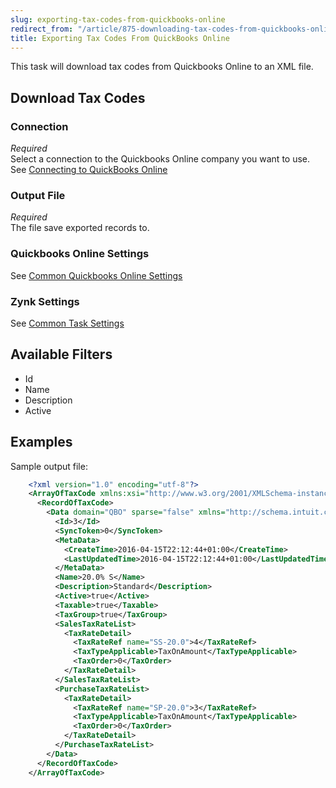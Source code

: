 ```yaml
---
slug: exporting-tax-codes-from-quickbooks-online
redirect_from: "/article/875-downloading-tax-codes-from-quickbooks-online"
title: Exporting Tax Codes From QuickBooks Online
---
```



This task will download tax codes from Quickbooks Online to an XML file.


## Download Tax Codes

### Connection
_Required_  
Select a connection to the Quickbooks Online company you want to use. See [Connecting to QuickBooks Online](connecting-to-quickbooks-online)

### Output File
_Required_  
The file save exported records to.

### Quickbooks Online Settings
See [Common Quickbooks Online Settings](common-quickbooks-online-settings)

### Zynk Settings
See [Common Task Settings](common-task-settings)

## Available Filters
- Id
- Name
- Description
- Active

## Examples


Sample output file:


```xml
    <?xml version="1.0" encoding="utf-8"?>
    <ArrayOfTaxCode xmlns:xsi="http://www.w3.org/2001/XMLSchema-instance" xmlns:xsd="http://www.w3.org/2001/XMLSchema">
      <RecordOfTaxCode>
        <Data domain="QBO" sparse="false" xmlns="http://schema.intuit.com/finance/v3">
          <Id>3</Id>
          <SyncToken>0</SyncToken>
          <MetaData>
            <CreateTime>2016-04-15T22:12:44+01:00</CreateTime>
            <LastUpdatedTime>2016-04-15T22:12:44+01:00</LastUpdatedTime>
          </MetaData>
          <Name>20.0% S</Name>
          <Description>Standard</Description>
          <Active>true</Active>
          <Taxable>true</Taxable>
          <TaxGroup>true</TaxGroup>
          <SalesTaxRateList>
            <TaxRateDetail>
              <TaxRateRef name="SS-20.0">4</TaxRateRef>
              <TaxTypeApplicable>TaxOnAmount</TaxTypeApplicable>
              <TaxOrder>0</TaxOrder>
            </TaxRateDetail>
          </SalesTaxRateList>
          <PurchaseTaxRateList>
            <TaxRateDetail>
              <TaxRateRef name="SP-20.0">3</TaxRateRef>
              <TaxTypeApplicable>TaxOnAmount</TaxTypeApplicable>
              <TaxOrder>0</TaxOrder>
            </TaxRateDetail>
          </PurchaseTaxRateList>
        </Data>
      </RecordOfTaxCode>
    </ArrayOfTaxCode>

```